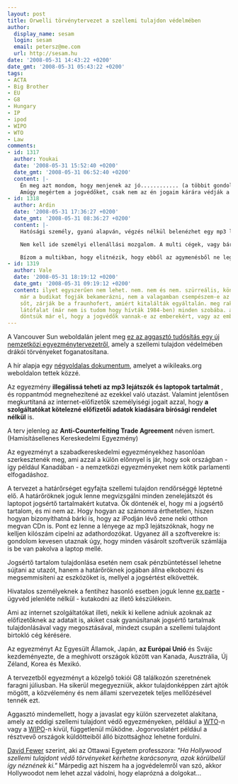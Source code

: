 ```yaml
---
layout: post
title: Orwelli törvénytervezet a szellemi tulajdon védelmében
author:
  display_name: sesam
  login: sesam
  email: petersz@me.com
  url: http://sesam.hu
date: '2008-05-31 14:43:22 +0200'
date_gmt: '2008-05-31 05:43:22 +0200'
tags:
- ACTA
- Big Brother
- EU
- G8
- Hungary
- IP
- ipod
- WIPO
- WTO
- Law
comments:
- id: 1317
  author: Youkai
  date: '2008-05-31 15:52:40 +0200'
  date_gmt: '2008-05-31 06:52:40 +0200'
  content: |-
    Én meg azt mondom, hogy menjenek az jó............ (a többit gondold hozzá). Ezen országoknak mással kellene foglalkozniuk, terorizmus, éhinség Afrikában, s ennek veszélyei, a klímaváltozás. ha majd ezek megoldották akkor kéne a lakoikat basztatni ilyen hülyeséggel. Aszem lassan én is átmengyek teroristába, az önmegsemmisítő ipod jó gondolat.
    Amúgy megértem a jogvédőket, csak nem az én jogaim kárára védják a jogaikat. Szerintem lesz ebből olyan tiltatkozás itt az eu-ban legalábbis, hogy Washingtonig fog hallatszani ...
- id: 1318
  author: Ardin
  date: '2008-05-31 17:36:27 +0200'
  date_gmt: '2008-05-31 08:36:27 +0200'
  content: |-
    Hatósági személy, gyanú alapván, végzés nélkül belenézhet egy mp3 lejátszó vagy laptop tartalmába, és el is kobozhatja azt. Akár egy céges laptopot is átnézhet, céges adatokkal, hogy megtudja, van-e rajta illegális tartalom. És ha talál rajta akár egy fél mp3 számot, vagy akármit, amiről ő úgy GONDOLJA, hogy nem legális, akkor elkobozhatja. Ráadásul meg is semmisítheti.

    Nem kell ide személyi ellenállási mozgalom. A multi cégek, vagy bárki, aki dolgozókat akar átküldeni a határon céges laptoppal, kézzel-lábbal fog ez ellen tiltakozni. Potenciális célpont lenne így minden olyan eszköz, amin céges adatok vannak. Átnézésre azt is el lehet kérni, és ha úgy gondolják, hogy találtak valamit, akkor máris ugrottak a céges tervek, papírok, árajánlatok, stb.

    Bízom a multikban, hogy elitnézik, hogy ebből az agymenésből ne legyen semmi. Néhány unatkozó bürokrata megint elaludta az agyát :-/
- id: 1319
  author: Vale
  date: '2008-05-31 18:19:12 +0200'
  date_gmt: '2008-05-31 09:19:12 +0200'
  content: ilyet egyszerűen nem lehet. nem. nem és nem. szürreális, könyörgöm. következőnek
    már a budikat fogják bekamerázni, nem a valagamban csempészem-e az empéhármat.
    sőt, zárják be a fraunhofert, amiért kitalálták egyáltalán. meg rakjanak nagytestvér
    látófalat (már nem is tudom hogy hívták 1984-ben) minden szobába. azért kérem,
    döntsük már el, hogy a jogvédők vannak-e az emberekért, vagy az emberek a jogvédőkért...
---
```


A Vancouver Sun weboldalán jelent meg [ez az aggasztó tudósítás egy új nemzetközi egyezménytervezetről](http://www.canada.com/vancouversun/story.html?id=ae997868-220b-4dae-bf4f-47f6fc96ce5e), amely a szellemi tulajdon védelmében drákói törvényeket foganatosítana.

A hír alapja egy [négyoldalas dokumentum](http://wikileaks.org/wiki/Proposed_US_ACTA_multi-lateral_intellectual_property_trade_agreement_%282007%29), amelyet a wikileaks.org weboldalon tettek közzé.

Az egyezmény **illegálissá teheti az mp3 lejátszók és laptopok tartalmát** , és roppantmód megnehezítené az ezekkel való utazást. Valamint jelentősen megkurtítaná az internet-előfizetők személyiségi jogait azzal, hogy **a szolgáltatókat kötelezné előfizetői adatok kiadására bírósági rendelet nélkül** is.

A terv jelenleg az **Anti-Counterfeiting Trade Agreement** néven ismert. (Hamisításellenes Kereskedelmi Egyezmény)

Az egyezményt a szabadkereskedelmi egyezményekhez hasonlóan szerkesztenék meg, ami azzal a külön előnnyel is jár, hogy sok országban - így például Kanadában - a nemzetközi egyezményeket nem kötik parlamenti elfogadáshoz.

A tervezet a határőrséget egyfajta szellemi tulajdon rendőrséggé léptetné elő. A határőröknek joguk lenne megvizsgálni minden zenelejátszót és laptopot jogsértő tartalmakért kutatva. Ők döntenék el, hogy mi a jogsértő tartalom, és mi nem az. Hogy hogyan az számomra érthetetlen, hiszen hogyan bizonyíthatná bárki is, hogy az iPodján lévő zene neki otthon megvan CDn is. Pont ez lenne a lényege az mp3 lejátszóknak, hogy ne kelljen kilószám cipelni az adathordozókat. Ugyanez áll a szoftverekre is: gondolom kevesen utaznak úgy, hogy minden vásárolt szoftverük számlája is be van pakolva a laptop mellé.

Jogsértő tartalom tulajdonlása esetén nem csak pénzbüntetéssel lehetne sújtani az utazót, hanem a határőröknek jogában állna elkobozni és megsemmisíteni az eszközöket is, mellyel a jogsértést elkövették.

Hivatalos személyeknek a fentihez hasonló esetben joguk lenne [ex parte](http://en.wikipedia.org/wiki/Ex_parte) \- ügyvéd jelenléte nélkül - kutakodni az illető készülékein.

Ami az internet szolgáltatókat illeti, nekik ki kellene adniuk azoknak az előfizetőknek az adatait is, akiket csak gyanúsítanak jogsértő tartalmak tulajdonlásával vagy megosztásával, mindezt csupán a szellemi tulajdont birtokló cég kérésére.

Az egyezményt Az Egyesült Államok, Japán, **az Európai Unió** és Svájc kezdeményezte, de a meghívott országok között van Kanada, Ausztrália, Új Zéland, Korea és Mexikó.

A tervezetből egyezményt a közelgő tokiói G8 találkozón szeretnének faragni júliusban. Ha sikerül megegyezniük, akkor tulajdonképpen zárt ajtók mögött, a közvélemény és nem állami szervezetek teljes mellőzésével tennék ezt.

Aggasztó mindemellett, hogy a javaslat egy külön szervezetet alakítana, amely az eddigi szellemi tulajdont védő egyezményeken, például a [WTO](http://en.wikipedia.org/wiki/WTO)-n vagy a [WIPO](http://en.wikipedia.org/wiki/WIPO)-n kívül, függetlenül működne. Jogorvoslatért például a résztvevő országok küldötteiből álló bizottsághoz lehetne fordulni.

[David Fewer](http://www.cippic.ca/about-us) szerint, aki az Ottawai Egyetem professzora: _"Ha Hollywood szellemi tulajdont védő törvényeket kérhetne karácsonyra, azok körülbelül így néznének ki."_ Márpedig azt hiszem ha a jogvédelemről van szó, akkor Hollywoodot nem lehet azzal vádolni, hogy elaprózná a dolgokat...
